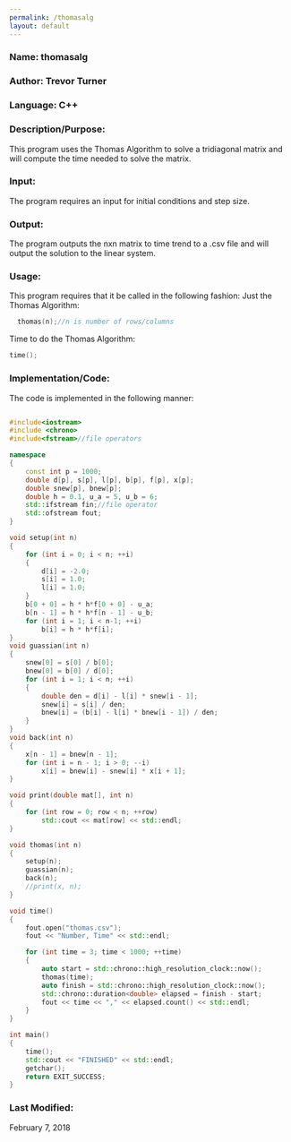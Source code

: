 ```yaml
---
permalink: /thomasalg
layout: default
---
```


### Name: thomasalg
### Author: Trevor Turner
### Language: C++

### Description/Purpose: 
This program uses the Thomas Algorithm to solve a tridiagonal matrix and will compute the time needed to solve the matrix.

### Input:
The program requires an input for initial conditions and step size.

### Output: 
The program outputs the nxn matrix to time trend to a .csv file and will output the solution to the linear system. 

### Usage:
This program requires that it be called in the following fashion:
Just the Thomas Algorithm:
```c++
  thomas(n);//n is number of rows/columns
```
Time to do the Thomas Algorithm:
```c++
time();
```

### Implementation/Code:
The code is implemented in the following manner:
```c++

#include<iostream>
#include <chrono>
#include<fstream>//file operators

namespace
{
	const int p = 1000;
	double d[p], s[p], l[p], b[p], f[p], x[p];
	double snew[p], bnew[p];
	double h = 0.1, u_a = 5, u_b = 6;
	std::ifstream fin;//file operator
	std::ofstream fout;
}

void setup(int n)
{
	for (int i = 0; i < n; ++i)
	{
		d[i] = -2.0;
		s[i] = 1.0;
		l[i] = 1.0;
	}
	b[0 + 0] = h * h*f[0 + 0] - u_a;
	b[n - 1] = h * h*f[n - 1] - u_b;
	for (int i = 1; i < n-1; ++i)
		b[i] = h * h*f[i];
}
void guassian(int n)
{
	snew[0] = s[0] / b[0];
	bnew[0] = b[0] / d[0];
	for (int i = 1; i < n; ++i)
	{
		double den = d[i] - l[i] * snew[i - 1];
		snew[i] = s[i] / den;
		bnew[i] = (b[i] - l[i] * bnew[i - 1]) / den;
	}
}
void back(int n)
{
	x[n - 1] = bnew[n - 1];
	for (int i = n - 1; i > 0; --i)
		x[i] = bnew[i] - snew[i] * x[i + 1];
}

void print(double mat[], int n)
{
	for (int row = 0; row < n; ++row)
		std::cout << mat[row] << std::endl;
}

void thomas(int n)
{
	setup(n);
	guassian(n);
	back(n);
	//print(x, n);
}

void time()
{
	fout.open("thomas.csv");
	fout << "Number, Time" << std::endl;

	for (int time = 3; time < 1000; ++time)
	{
		auto start = std::chrono::high_resolution_clock::now();
		thomas(time);
		auto finish = std::chrono::high_resolution_clock::now();
		std::chrono::duration<double> elapsed = finish - start;
		fout << time << "," << elapsed.count() << std::endl;
	}
}

int main()
{
	time();
	std::cout << "FINISHED" << std::endl;
	getchar();
	return EXIT_SUCCESS;
}

```
### Last Modified:
February 7, 2018
